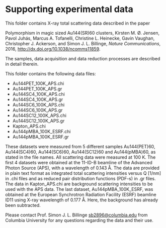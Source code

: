 Supporting experimental data
============================

This folder contains X-ray total scattering data described in the paper

Polymorphism in magic sized Au144(SR)60 clusters,
Kirsten M. Ø. Jensen, Pavol Juhás, Marcus A. Tofanelli,
Christine L. Heinecke, Gavin Vaughan, Christopher J. Ackerson,
and Simon J. L. Billinge, *Nature Communications*, 2016,
http://dx.doi.org/10.1038/ncomms11859.

The samples, data acquisition and data reduction processes are described
in detail therein.

This folder contains the following data files:

- Au144PET_100K_APS.chi
- Au144PET_100K_APS.gr
- Au144SC4_100K_APS.chi
- Au144SC4_100K_APS.gr
- Au144SC6_100K_APS.chi
- Au144SC6_100K_APS.gr
- Au144SC12_100K_APS.chi
- Au144SC12_100K_APS.gr
- Kapton_APS.chi
- Au144pMBA_100K_ESRF.chi
- Au144pMBA_100K_ESRF.gr

These datasets were measured from 5 different samples Au144(PET)60,
Au144(SC4)60, Au144(SC6)60, Au144(SC12)60 and Au144(pMBA)60, as stated in the
file names.  All scattering data were measured at 100 K.  The first 4 datasets
were obtained at the 11-ID-B beamline of the Advanced Photon Source (APS),
with a wavelength of 0.143 Å.  The data are provided in plain text format
as integrated total scattering intensities versus Q [1/nm] in .chi files and
as reduced pair distribution functions (PDF-s) in .gr files.  The data in
Kapton_APS.chi are background scattering intensities to be used with the APS
data.  The last dataset, Au144pMBA_100K_ESRF, was obtained at the European
Synchrotron Radiation Facility (ESRF) beamline ID11 using X-ray wavelength of
0.177 Å.  Here, the background has already been subtracted.

Please contact Prof. Simon J. L. Billinge sb2896@columbia.edu from
Columbia University for any questions regarding the data and their use.
